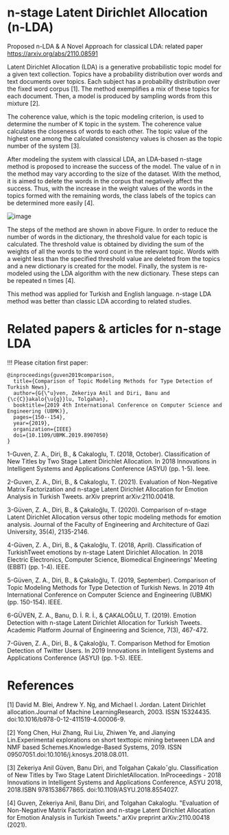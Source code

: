 # n-stage Latent Dirichlet Allocation (n-LDA)
Proposed n-LDA & A Novel Approach for classical LDA: related paper <https://arxiv.org/abs/2110.08591>

Latent Dirichlet Allocation (LDA) is a generative probabilistic topic model for a given text collection. Topics have a probability distribution over words and text documents over topics. Each subject has a probability distribution over the fixed word corpus [1]. The method exemplifies a mix of these topics for each document. Then, a model is produced by sampling words from this mixture [2].

The coherence value, which is the topic modeling criterion, is used to determine the number of K topic in the system. The coherence value calculates the closeness of words to each other. The topic value of the highest one among the calculated consistency values is chosen as the topic number of the system [3].

After modeling the system with classical LDA, an LDA-based n-stage method is proposed to increase the success of the model. The value of n in the method may vary according to the size of the dataset. With the method, it is aimed to delete the words in the corpus that negatively affect the success. Thus, with the increase in the weight values of the words in the topics formed with the remaining words, the class labels of the topics can be determined more easily [4].

![image](https://user-images.githubusercontent.com/17703776/137033562-ead3d00b-7c42-445e-ab22-5ab272357ef6.png)

The steps of the method are shown in above Figure. In order to reduce the number of words in the dictionary, the threshold value for each topic is calculated. The threshold value is obtained by dividing the sum of the weights of all the words to the word count in the relevant topic. Words with a weight less than the specified threshold value are deleted from the topics and a new dictionary is created for the model. Finally, the system is re-modeled using the LDA algorithm with the new dictionary. These steps can be repeated n times [4].

This method was applied for Turkish and English language. n-stage LDA method was better than classic LDA according to related studies. 

# Related papers & articles for n-stage LDA

!!! Please citation first paper: 
```
@inproceedings{guven2019comparison,
  title={Comparison of Topic Modeling Methods for Type Detection of Turkish News},
  author={G{\"u}ven, Zekeriya Anil and Diri, Banu and {\c{C}}akalo{\u{g}}lu, Tolgahan},
  booktitle={2019 4th International Conference on Computer Science and Engineering (UBMK)},
  pages={150--154},
  year={2019},
  organization={IEEE}
  doi={10.1109/UBMK.2019.8907050}
}
```

1-Guven, Z. A., Diri, B., & Cakaloglu, T. (2018, October). Classification of New Titles by Two Stage Latent Dirichlet Allocation. In 2018 Innovations in Intelligent Systems and Applications Conference (ASYU) (pp. 1-5). Ieee.

2-Guven, Z. A., Diri, B., & Cakaloglu, T. (2021). Evaluation of Non-Negative Matrix Factorization and n-stage Latent Dirichlet Allocation for Emotion Analysis in Turkish Tweets. arXiv preprint arXiv:2110.00418.

3-Güven, Z. A., Diri, B., & Çakaloğlu, T. (2020). Comparison of n-stage Latent Dirichlet Allocation versus other topic modeling methods for emotion analysis. Journal of the Faculty of Engineering and Architecture of Gazi University, 35(4), 2135-2146.

4-Güven, Z. A., Diri, B., & Çakaloğlu, T. (2018, April). Classification of TurkishTweet emotions by n-stage Latent Dirichlet Allocation. In 2018 Electric Electronics, Computer Science, Biomedical Engineerings' Meeting (EBBT) (pp. 1-4). IEEE.

5-Güven, Z. A., Diri, B., & Çakaloğlu, T. (2019, September). Comparison of Topic Modeling Methods for Type Detection of Turkish News. In 2019 4th International Conference on Computer Science and Engineering (UBMK) (pp. 150-154). IEEE.

6-GÜVEN, Z. A., Banu, D. İ. R. İ., & ÇAKALOĞLU, T. (2019). Emotion Detection with n-stage Latent Dirichlet Allocation for Turkish Tweets. Academic Platform Journal of Engineering and Science, 7(3), 467-472.

7-Güven, Z. A., Diri, B., & Çakaloğlu, T. Comparison Method for Emotion Detection of Twitter Users. In 2019 Innovations in Intelligent Systems and Applications Conference (ASYU) (pp. 1-5). IEEE.


# References

[1] David M. Blei, Andrew Y. Ng, and Michael I. Jordan.  Latent Dirichlet allocation.Journal of Machine LearningResearch, 2003. ISSN 15324435. doi:10.1016/b978-0-12-411519-4.00006-9.

[2] Yong  Chen,  Hui  Zhang,  Rui  Liu,  Zhiwen  Ye,  and  Jianying  Lin.Experimental  explorations  on  short  texttopic  mining  between  LDA  and  NMF  based  Schemes.Knowledge-Based Systems,  2019.    ISSN  09507051.doi:10.1016/j.knosys.2018.08.011.

[3] Zekeriya Anil Güven, Banu Diri, and Tolgahan Çakaloˇglu. Classification of New Titles by Two Stage Latent DirichletAllocation. InProceedings - 2018 Innovations in Intelligent Systems and Applications Conference, ASYU 2018, 2018.ISBN 9781538677865. doi:10.1109/ASYU.2018.8554027.

[4] Guven, Zekeriya Anil, Banu Diri, and Tolgahan Cakaloglu. "Evaluation of Non-Negative Matrix Factorization and n-stage Latent Dirichlet Allocation for Emotion Analysis in Turkish Tweets." arXiv preprint arXiv:2110.00418 (2021).

